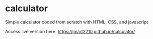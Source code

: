 # calculator

Simple calculator coded from scratch with HTML, CSS, and javascript

Access live version here: https://jmart2210.github.io/calculator/
